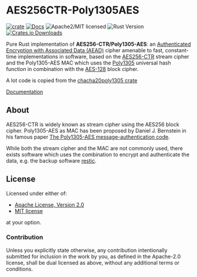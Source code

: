 # AES256CTR-Poly1305AES

[![crate][crate-image]][crate-link] [![Docs][docs-image]][docs-link]
![Apache2/MIT licensed][license-image] ![Rust Version][rustc-image]
[![Crates.io Downloads][downloads-image]][crate-link]

Pure Rust implementation of **AES256-CTR/Poly1305-AES**: an
[Authenticated Encryption with Associated Data (AEAD)][2] cipher amenable to
fast, constant-time implementations in software, based on the [AES256-CTR][3]
stream cipher and the Poly1305-AES MAC which uses the [Poly1305][4] universal
hash function in combination with the [AES-128][5] block cipher.

A lot code is copied from the [chacha20poly1305 crate][6]

[Documentation][docs-link]

## About

AES256-CTR is widely known as stream cipher using the AES256 block cipher.
Poly1305-AES as MAC has been proposed by Daniel J. Bernstein in his famous paper
[The Poly1305-AES message-authentication code][7].

While both the stream cipher and the MAC are not commonly used, there exists
software which uses the combination to encrypt and authenticate the data, e.g.
the backup software [restic][8].

## License

Licensed under either of:

- [Apache License, Version 2.0](http://www.apache.org/licenses/LICENSE-2.0)
- [MIT license](http://opensource.org/licenses/MIT)

at your option.

### Contribution

Unless you explicitly state otherwise, any contribution intentionally submitted
for inclusion in the work by you, as defined in the Apache-2.0 license, shall be
dual licensed as above, without any additional terms or conditions.

[//]: # (badges)
[crate-image]: https://img.shields.io/crates/v/aes256ctr_poly1305aes.svg
[crate-link]: https://crates.io/crates/aes256ctr_poly1305aes
[docs-image]: https://docs.rs/aes256ctr_poly1305aes/badge.svg
[docs-link]: https://docs.rs/aes256ctr_poly1305aes/
[license-image]: https://img.shields.io/badge/license-Apache2.0/MIT-blue.svg
[rustc-image]: https://img.shields.io/badge/rustc-1.51+-blue.svg
[downloads-image]: https://img.shields.io/crates/d/aes256ctr_poly1305aes.svg
[//]: # (general links)
[1]: https://tools.ietf.org/html/rfc8439
[2]: https://en.wikipedia.org/wiki/Authenticated_encryption
[3]: https://docs.rs/aes/latest/aes/struct.Aes256Ctr.html
[4]: https://github.com/RustCrypto/universal-hashes/tree/master/poly1305
[5]: https://docs.rs/aes/latest/aes/struct.Aes128.html
[6]: https://crates.io/crates/chacha20poly1305
[7]: https://cr.yp.to/mac/poly1305-20050329.pdf
[8]: https://github.com/restic/restic
